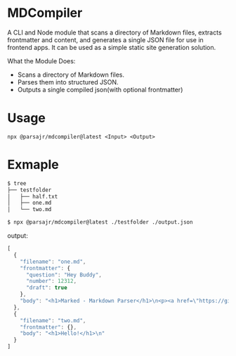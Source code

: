 # MDCompiler
A CLI and Node module that scans a directory of Markdown files, extracts frontmatter and content, and generates a single JSON file for use in frontend apps.
It can be used as a simple static site generation solution.

What the Module Does:
- Scans a directory of Markdown files.
- Parses them into structured JSON.
- Outputs a single compiled json(with optional frontmatter)

# Usage
```
npx @parsajr/mdcompiler@latest <Input> <Output>
```

# Exmaple 
```bash
$ tree
├── testfolder
│   ├── half.txt
│   ├── one.md
│   └── two.md

$ npx @parsajr/mdcompiler@latest ./testfolder ./output.json

```

output:
```js
[
  {
    "filename": "one.md",
    "frontmatter": {
      "question": "Hey Buddy",
      "number": 12312,
      "draft": true
    },
    "body": "<h1>Marked - Markdown Parser</h1>\n<p><a href=\"https://github.com/markedjs/marked/\">Marked</a> lets you convert <a href=\"http://daringfireball.net/projects/markdown/\">Markdown</a> into HTML.  Markdown is a simple text format whose goal is to be very easy to read and write, even when not converted to HTML.  This demo page will let you type anything you like and see how it gets converted.  Live.  No more waiting around.</p>\n<h2>How To Use The Demo</h2>\n<ol>\n<li>Type in stuff on the left.</li>\n<li>See the live updates on the right.</li>\n</ol>\n<p>That&#39;s it.  Pretty simple.  There&#39;s also a drop-down option above to switch between various views:</p>\n<ul>\n<li><strong>Preview:</strong>  A live display of the generated HTML as it would render in a browser.</li>\n<li><strong>HTML Source:</strong>  The generated HTML before your browser makes it pretty.</li>\n<li><strong>Lexer Data:</strong>  What <a href=\"https://github.com/markedjs/marked/\">marked</a> uses internally, in case you like gory stuff like this.</li>\n<li><strong>Quick Reference:</strong>  A brief run-down of how to format things using markdown.</li>\n</ul>\n<h2>Why Markdown?</h2>\n<p>It&#39;s easy.  It&#39;s not overly bloated, unlike HTML.  Also, as the creator of <a href=\"http://daringfireball.net/projects/markdown/\">markdown</a> says,</p>\n<blockquote>\n<p>The overriding design goal for Markdown&#39;s\nformatting syntax is to make it as readable\nas possible. The idea is that a\nMarkdown-formatted document should be\npublishable as-is, as plain text, without\nlooking like it&#39;s been marked up with tags\nor formatting instructions.</p>\n</blockquote>\n<p>Ready to start writing?  Either start changing stuff on the left or\n<a href=\"/demo/?text=\">clear everything</a> with a simple click.</p>\n"
  },
  {
    "filename": "two.md",
    "frontmatter": {},
    "body": "<h1>Hello!</h1>\n"
  }
]
```
